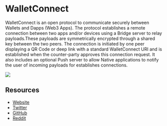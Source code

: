 # WalletConnect

WalletConnect is an open protocol to communicate securely between Wallets and Dapps (Web3 Apps). The protocol establishes a remote connection between two apps and/or devices using a Bridge server to relay payloads.These payloads are symmetrically encrypted through a shared key between the two peers. The connection is initiated by one peer displaying a QR Code or deep link with a standard WalletConnect URI and is established when the counter-party approves this connection request. It also includes an optional Push server to allow Native applications to notify the user of incoming payloads for establishes connections.

![](../../.gitbook/assetswalletconnect_preview_2.png)


## Resources

* [Website](https://walletconnect.org) 
* [Twitter](https://twitter.com/walletconnect)  
* [GitHub](https://github.com/walletconnect) 
* [Reddit](https://t.me/walletconnect)
